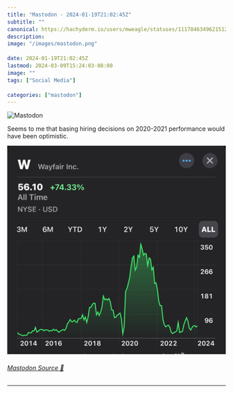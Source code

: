 ```yaml
---
title: "Mastodon - 2024-01-19T21:02:45Z"
subtitle: ""
canonical: https://hachyderm.io/users/mweagle/statuses/111784634962151233
description:
image: "/images/mastodon.png"

date: 2024-01-19T21:02:45Z
lastmod: 2024-03-09T15:24:03-08:00
image: ""
tags: ["Social Media"]

categories: ["mastodon"]
---
```

![Mastodon](/images/mastodon.png)

<p>Seems to me that basing hiring decisions on 2020-2021 performance would have been optimistic.</p>

![History of Wayfair stock price since 2014](953fe9e028c79c01.jpeg)

###### [Mastodon Source 🐘](https://hachyderm.io/@mweagle/111784634962151233)

___
